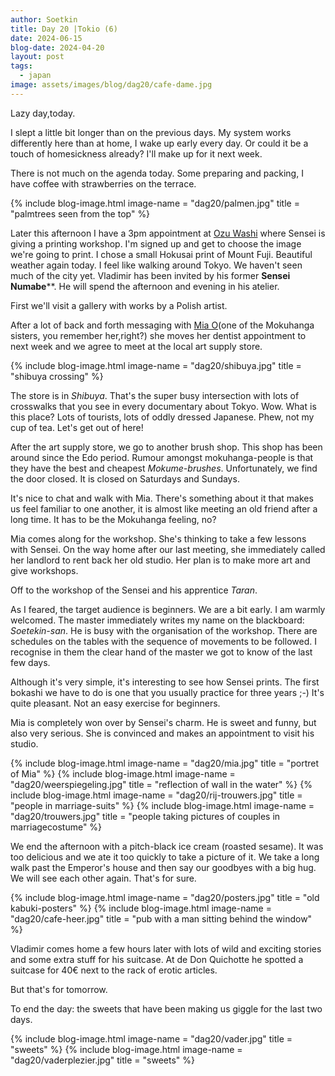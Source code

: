 ```yaml
---
author: Soetkin
title: Day 20 |Tokio (6)
date: 2024-06-15
blog-date: 2024-04-20
layout: post
tags:
  - japan
image: assets/images/blog/dag20/cafe-dame.jpg
---
```


Lazy day,today.

I slept a little bit longer than on the previous days. My system works differently here than at home, I wake up early every day. 
Or could it be a touch of homesickness already? I'll make up for it next week.

There is not much on the agenda today. Some preparing and packing, I have coffee with strawberries on the terrace. 

{% include blog-image.html image-name = "dag20/palmen.jpg" title = "palmtrees seen from the top" %}

Later this afternoon I have a 3pm appointment at [Ozu Washi](https://www.ozuwashi.net/en/) where Sensei is giving a printing workshop. I'm signed up and get to choose the image we're going to print. I chose a small Hokusai print of Mount Fuji.
Beautiful weather again today. I feel like walking around Tokyo. We haven't seen much of the city yet.
Vladimir has been invited by his former **Sensei Numabe****. He will spend the afternoon and evening in his atelier. 

First we'll visit a gallery with works by a Polish artist.

After a lot of back and forth messaging with [Mia O](https://mia-o.format.com)(one of the Mokuhanga sisters, you remember her,right?) she moves her dentist appointment to next week and we agree to meet at the local art supply store. 

{% include blog-image.html image-name = "dag20/shibuya.jpg" title = "shibuya crossing" %}

The store is in *Shibuya*. That's the super busy intersection with lots of crosswalks that you see in every documentary about Tokyo. Wow. What is this place? Lots of tourists, lots of oddly dressed Japanese. 
Phew, not my cup of tea. Let's get out of here!

After the art supply store, we go to another brush shop. This shop has been around since the Edo period. Rumour amongst mokuhanga-people is that they have the best and cheapest *Mokume-brushes*. 
Unfortunately, we find the door closed. It is closed on Saturdays and Sundays.

It's nice to chat and walk with Mia. 
There's something about it that makes us feel familiar to one another, it is almost like meeting an old friend after a long time. It has to be the Mokuhanga feeling, no?

Mia comes along for the workshop. She's thinking to take a few lessons with Sensei. On the way home after our last meeting, she immediately called her landlord to rent back her old studio. Her plan is to make more art and give workshops.

Off to the workshop of the Sensei and his apprentice *Taran*. 

As I feared, the target audience is beginners. We are a bit early. I am warmly welcomed. 
The master immediately writes my name on the blackboard: *Soetekin-san*. 
He is busy with the organisation of the workshop. There are schedules on the tables with the sequence of movements to be followed. 
I recognise in them the clear hand of the master we got to know of the last few days.

Although it's very simple, it's interesting to see how Sensei prints. The first bokashi we have to do is one that you usually practice for three years ;-)
It's quite pleasant. Not an easy exercise for beginners. 

Mia is completely won over by Sensei's charm. He is sweet and funny, but also very serious. She is convinced and makes an appointment to visit his studio.

{% include blog-image.html image-name = "dag20/mia.jpg" title = "portret of Mia" %}
{% include blog-image.html image-name = "dag20/weerspiegeling.jpg" title = "reflection of wall in the water" %}
{% include blog-image.html image-name = "dag20/rij-trouwers.jpg" title = "people in marriage-suits" %}
{% include blog-image.html image-name = "dag20/trouwers.jpg" title = "people taking pictures of couples in marriagecostume" %}

We end the afternoon with a pitch-black ice cream (roasted sesame). 
It was too delicious and we ate it too quickly to take a picture of it. 
We take a long walk past the Emperor's house and then say our goodbyes with a big hug. 
We will see each other again. That's for sure.

{% include blog-image.html image-name = "dag20/posters.jpg" title = "old kabuki-posters" %}
{% include blog-image.html image-name = "dag20/cafe-heer.jpg" title = "pub with a man sitting behind the window" %}

Vladimir comes home a few hours later with lots of wild and exciting stories and some extra stuff for his suitcase. At de Don Quichotte he spotted a suitcase for 40€ next to the rack of erotic articles.

But that's for tomorrow.

To end the day: the sweets that have been making us giggle for the last two days.

{% include blog-image.html image-name = "dag20/vader.jpg" title = "sweets" %}
{% include blog-image.html image-name = "dag20/vaderplezier.jpg" title = "sweets" %}
